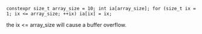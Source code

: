 `constexpr size_t array_size = 10;
int ia[array_size];
for (size_t ix = 1; ix <= array_size; ++ix)
ia[ix] = ix;`

the ix <= array_size will cause a buffer overflow.

